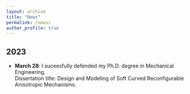 ```yaml
---
layout: archive
title: "News"
permalink: /news/
author_profile: true
---
```

## 2023
* **March 28**: I suceesfully defended my Ph.D. degree in Mechanical Engineering. \
Dissertation title: Design and Modeling of Soft Curved Reconfigurable Anisotropic Mechanisms.
